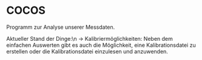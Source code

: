 # COCOS
Programm zur Analyse unserer Messdaten.

Aktueller Stand der Dinge:\n
-> Kalibriermöglichkeiten: Neben dem einfachen Auswerten gibt es auch die Möglichkeit, eine Kalibrationsdatei zu erstellen oder die Kalibrationsdatei einzulesen und anzuwenden.
